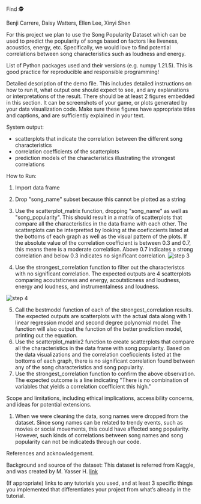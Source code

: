 Find 🕵️

Benji Carrere, Daisy Watters, Ellen Lee, Xinyi Shen 

For this project we plan to use the Song Popularity Dataset which can be used to predict the popularity of songs based on factors like liveness, acoustics, energy, etc. Specifically, we would love to find potential correlations between song characteristics such as loudness and energy. 

List of Python packages used and their versions (e.g. numpy 1.21.5). This is good practice for reproducible and responsible programming!

Detailed description of the demo file. This includes detailed instructions on how to run it, what output one should expect to see, and any explanations or interpretations of the result. There should be at least 2 figures embedded in this section. It can be screenshots of your game, or plots generated by your data visualization code. Make sure these figures have appropriate titles and captions, and are sufficiently explained in your text.

System output: 
- scatterplots that indicate the correlation between the different song characteristics
- correlation coefficients of the scatterplots
- prediction models of the characteristics illustrating the strongest correlations 

How to Run:
1. Import data frame
2. Drop "song_name" subset because this cannot be plotted as a string 
3. Use the scatterplot_matrix function, dropping "song_name" as well as "song_popularity". This should result in a matrix of scatterplots that compare all the characteristics in the data frame with each other. The scatterplots can be interpretted by looking at the coeficcients listed at the bottoms of each graph as well as the visual pattern of the plots. If the absolute value of the correlation coefficient is between 0.3 and 0.7, this means there is a moderate correlation. Above 0.7 indicates a strong correlation and below 0.3 indicates no significant correlation.
![step 3](https://user-images.githubusercontent.com/114321320/205517811-5ad2978a-475d-4584-b89d-0ee519b2e8dc.png)



4. Use the strongest_correlation function to filter out the characteristcs with no significant correlation. The expected outputs are 4 scatterplots comparing acoutsticness and energy, acoutsticness and loudness, energy and loudness, and instrumentalness and loudness. 


![step 4](https://user-images.githubusercontent.com/114321320/205518052-e91987f1-f7e8-4137-a9fe-b675dd68536b.png)



5. Call the bestmodel function of each of the strongest_correlation results. The expected outputs are scatterplots with the actual data along with 1 linear regression model and second degree polynomial model. The function will also output the function of the better prediction model, printing out the equation.
6. Use the scatterplot_matrix2 function to create scatterplots that compare all the characteristics in the data frame with song popularity. Based on the data visualizations and the correlation coeficcients listed at the bottoms of each graph, there is no significant correlation found between any of the song characteristics and song popularity.
7. Use the strongest_correlation function to confirm the above observation. The expected outcome is a line indicating "There is no combination of variables that yields a correlation coefficient this high."


Scope and limitations, including ethical implications, accessibility concerns, and ideas for potential extensions.
1. When we were cleaning the data, song names were dropped from the dataset. Since song names can be related to trendy events, such as movies or social movements, this could have affected song popularity. However, such kinds of correlations between song names and song popularity can not be indicateds through our code. 

References and acknowledgement.

Background and source of the dataset:
This dataset is referred from Kaggle, and was created by M. Yasser H. 
[link](https://www.kaggle.com/datasets/yasserh/song-popularity-dataset/discussion?resource=download)

(If appropriate) links to any tutorials you used, and at least 3 specific things you implemented that differentiates your project from what’s already in the tutorial.
